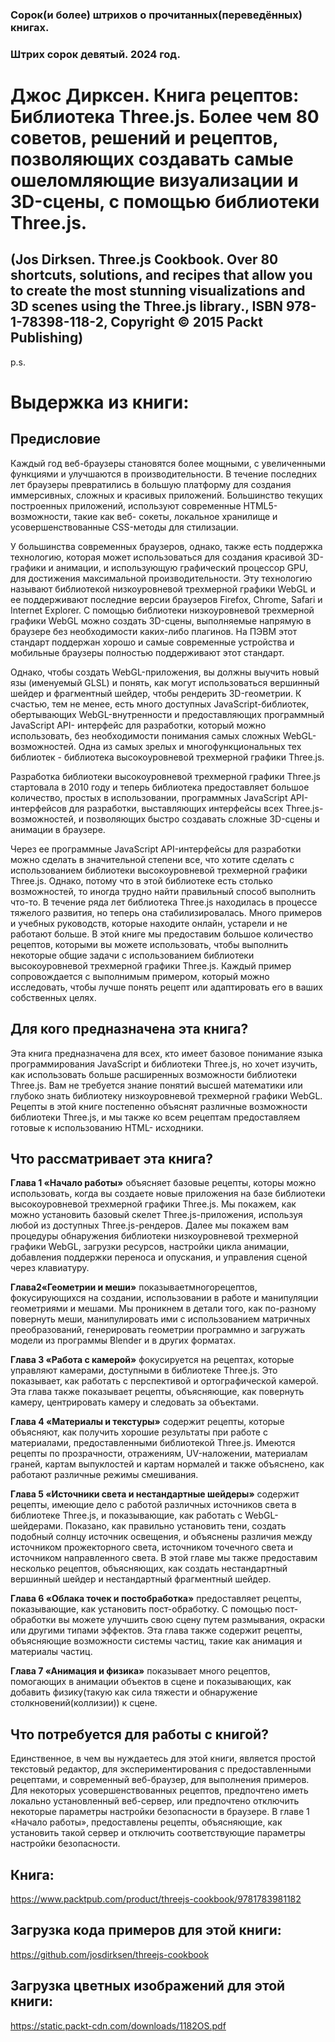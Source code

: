 ### Сорок(и более) штрихов о прочитанных(переведённых) книгах. 
### Штрих сорок девятый. 2024 год.


# Джос Дирксен. Книга рецептов: Библиотека Three.js. Более чем 80 советов, решений и рецептов, позволяющих создавать самые ошеломляющие визуализации и 3D-сцены, с помощью библиотеки Three.js.

## (Jos Dirksen. Three.js Cookbook. Over 80 shortcuts, solutions, and recipes that allow you to create the most stunning visualizations and 3D scenes using the Three.js library., ISBN 978-1-78398-118-2, Copyright © 2015 Packt Publishing)

 
p.s.

# Выдержка из книги:


## Предисловие

Каждый год веб-браузеры становятся более мощными, с увеличенными функциями и улучшаются в производительности. В течение последних лет браузеры превратились в большую платформу для создания иммерсивных, сложных и красивых приложений. Большинство текущих построенных приложений, используют современные HTML5-возможности, такие как веб- сокеты, локальное хранилище и усовершенствованные CSS-методы для стилизации. 

У большинства современных браузеров, однако, также есть поддержка технологию, которая может использоваться для создания красивой 3D-графики и анимации, и использующую графический процессор GPU, для достижения максимальной производительности. Эту технологию называют библиотекой низкоуровневой трехмерной графики WebGL и ее поддерживают последние версии браузеров Firefox, Chrome, Safari и Internet Explorer. С помощью библиотеки низкоуровневой трехмерной графики WebGL можно создать 3D-сцены, выполняемые напрямую в браузере без необходимости каких-либо плагинов. На ПЭВМ этот стандарт поддержан хорошо и самые современные устройства и мобильные браузеры полностью поддерживают этот стандарт. 

Однако, чтобы создать WebGL-приложения, вы должны выучить новый язы (именуемый GLSL) и понять, как могут использоваться вершинный шейдер и фрагментный шейдер, чтобы рендерить 3D-геометрии. К счастью, тем не менее, есть много доступных JavaScript-библиотек, обертывающих WebGL-внутренности и предоставляющих программный JavaScript API- интерфейс для разработки, который можно использовать, без необходимости понимания самых сложных WebGL-возможностей. Одна из самых зрелых и многофункциональных тех библиотек - библиотека высокоуровневой трехмерной графики Three.js. 

Разработка библиотеки высокоуровневой трехмерной графики Three.js стартовала в 2010 году и теперь библиотека предоставляет большое количество, простых в использовании, программных JavaScript API- интерфейсов для разработки, выставляющих интерфейсы всех Three.js- возможностей, и позволяющих быстро создавать сложные 3D-сцены и анимации в браузере. 

Через ее программные JavaScript API-интерфейсы для разработки можно сделать в значительной степени все, что хотите сделать с использованием библиотеки высокоуровневой трехмерной графики Three.js. Однако, потому что в этой библиотеке есть столько возможностей, то иногда трудно найти правильный способ выполнить что-то. В течение ряда лет библиотека Three.js находилась в процессе тяжелого развития, но теперь она стабилизировалась. Много примеров и учебных руководств, которые находите онлайн, устарели и не работают больше. В этой книге мы предоставим большое количество рецептов, которыми вы можете использовать, чтобы выполнить некоторые общие задачи с использованием библиотеки высокоуровневой трехмерной графики Three.js. Каждый пример сопровождается с выполнимым примером, который можно исследовать, чтобы лучше понять рецепт или адаптировать его в ваших собственных целях. 


## Для кого предназначена эта книга?

Эта книга предназначена для всех, кто имеет базовое понимание языка программирования JavaScript и библиотеки Three.js, но хочет изучить, как использовать больше расширенных возможности библиотеки Three.js. Вам не требуется знание понятий высшей математики или глубоко знать библиотеку низкоуровневой трехмерной графики WebGL. Рецепты в этой книге постепенно объяснят различные возможности библиотеки Three.js, и мы также ко всем рецептам предоставляем готовые к использованию HTML- исходники. 
  
 
## Что рассматривает эта книга?

**Глава 1 «Начало работы»** объясняет базовые рецепты, которы можно использовать, когда вы создаете новые приложения на базе библиотеки высокоуровневой трехмерной графики Three.js. Мы покажем, как можно установить базовый скелет Three.js-приложения, используя любой из доступных Three.js-рендеров. Далее мы покажем вам процедуры обнаружения библиотеки низкоуровневой трехмерной графики WebGL, загрузки ресурсов, настройки цикла анимации, добавления поддержки переноса и опускания, и управления сценой через клавиатуру. 
 
**Глава2«Геометрии и меши»** показываетмногорецептов, фокусирующихся на создании, использовании в работе и манипуляции геометриями и мешами. Мы проникнем в детали того, как по-разному повернуть меши, манипулировать ими с использованием матричных преобразований, генерировать геометрии программно и загружать модели из программы Blender и в других форматах. 

**Глава 3 «Работа с камерой»** фокусируется на рецептах, которые управляют камерами, доступными в библиотеке Three.js. Это показывает, как работать с перспективой и ортографической камерой. Эта глава также показывает рецепты, объясняющие, как повернуть камеру, центрировать камеру и следовать за объектами. 

**Глава 4 «Материалы и текстуры»** содержит рецепты, которые объясняют, как получить хорошие результаты при работе с материалами, предоставленными библиотекой Three.js. Имеются рецепты по прозрачности, отражениям, UV-наложении, материалам граней, картам выпуклостей и картам нормалей и также объяснено, как работают различные режимы смешивания. 

**Глава 5 «Источники света и нестандартные шейдеры»** содержит рецепты, имеющие дело с работой различных источников света в библиотеке Three.js, и показывающие, как работать с WebGL-шейдерами. Показано, как правильно установить тени, создать подобный солнцу источник освещения, и объяснены различия между источником прожекторного света, источником точечного света и источником направленного света. В этой главе мы также предоставим несколько рецептов, объясняющих, как создать нестандартный вершинный шейдер и нестандартный фрагментный шейдер. 

**Глава 6 «Облака точек и постобработка»** предоставляет рецепты, показывающие, как установить пост-обработку. С помощью пост-обработки вы можете улучшить свою сцену путем размывания, окраски или другими типами эффектов. Эта глава также содержит рецепты, объясняющие возможности системы частиц, такие как анимация и материалы частиц. 
 
**Глава 7 «Анимация и физика»** показывает много рецептов, помогающих в анимации объектов в сцене и показывающих, как добавить физику(такую как сила тяжести и обнаружение столкновений(коллизии)) к сцене. 


 
## Что потребуется для работы с книгой?

Единственное, в чем вы нуждаетесь для этой книги, является простой текстовый редактор, для экспериментирования с предоставленными рецептами, и современный веб-браузер, для выполнения примеров. Для некоторых усовершенствованных рецептов, предпочтено иметь локально установленный веб-сервер, или предпочтено отключить некоторые параметры настройки безопасности в браузере. В главе 1 «Начало работы», предоставлены рецепты, объясняющие, как установить такой сервер и отключить соответствующие параметры настройки безопасности. 

## Книга:
https://www.packtpub.com/product/threejs-cookbook/9781783981182

## Загрузка кода примеров для этой книги:
https://github.com/josdirksen/threejs-cookbook

## Загрузка цветных изображений для этой книги:
https://static.packt-cdn.com/downloads/1182OS.pdf



